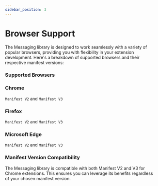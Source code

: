 ```yaml
---
sidebar_position: 3
---
```


# Browser Support

The Messaging library is designed to work seamlessly with a variety of popular browsers, providing you with flexibility in your extension development. Here's a breakdown of supported browsers and their respective manifest versions:

### Supported Browsers

### Chrome
`Manifest V2` and `Manifest V3`

### Firefox
`Manifest V2` and `Manifest V3`

### Microsoft Edge
`Manifest V2` and `Manifest V3`

### Manifest Version Compatibility

The Messaging library is compatible with both Manifest V2 and V3 for Chrome extensions. This ensures you can leverage its benefits regardless of your chosen manifest version.